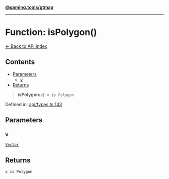 [**@gaming.tools/gtmap**](README.md)

***

# Function: isPolygon()

[← Back to API index](./README.md)

## Contents

- [Parameters](#parameters)
  - [v](#v)
- [Returns](#returns)

> **isPolygon**(`v`): `v is Polygon`

Defined in: [api/types.ts:143](https://github.com/gamingtools/gt-map/blob/37582d0663306e25f7b67e6e3ae4390bd14c21af/packages/gtmap/src/api/types.ts#L143)

## Parameters

### v

[`Vector`](TypeAlias.Vector.md)

## Returns

`v is Polygon`
